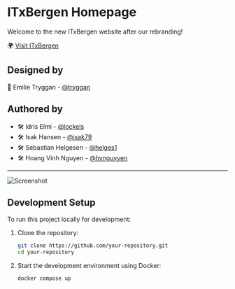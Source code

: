 # ITxBergen Homepage

Welcome to the new ITxBergen website after our rebranding!

🌍 [Visit ITxBergen](https://itxbergen.no)

## Designed by
🎨 Emilie Tryggan - [@tryggan](https://github.com/tryggan)

## Authored by
- 🛠️ Idris Elmi - [@lockels](https://github.com/lockels)
- 🛠️ Isak Hansen - [@isak79](https://github.com/isak79)
- 🛠️ Sebastian Helgesen - [@helges1](https://github.com/helges1)
- 🛠️ Hoang Vinh Nguyen - [@hvnguyyen](https://github.com/hvnguyyen)

---

![Screenshot](https://github.com/user-attachments/assets/4e3f93a0-a7c7-4792-a8fc-b95faa6bc05a)

## Development Setup
To run this project locally for development:

1. Clone the repository:
   ```sh
   git clone https://github.com/your-repository.git
   cd your-repository
   ```
2. Start the development environment using Docker:
   ```sh
   docker compose up
   ```
